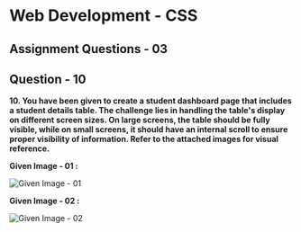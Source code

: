 # **Web Development - CSS**
## **Assignment Questions - 03**
## **Question - 10**

**10. You have been given to create a student dashboard page that includes a student details table. The challenge lies in handling the table's display on different screen sizes. On large screens, the table should be fully visible, while on small screens, it should have an internal scroll to ensure proper visibility of information. Refer to the attached images for visual reference.**

**Given Image - 01 :**

![Given Image - 01](https://file.notion.so/f/s/f99a5faa-be32-472f-b67f-e1a5bf3bc4a3/9.png?id=3de3b332-e76d-4145-a50e-b91bbe9dc766&table=block&spaceId=6fae2e0f-dedc-48e9-bc59-af2654c78209&expirationTimestamp=1689969600000&signature=HfyfQjbMCYoTxVW4Xv5PtSVKDznblaYmaypFrRV6uIQ&downloadName=9.PNG.png)

**Given Image - 02 :**

![Given Image - 02](https://file.notion.so/f/s/b545f6b0-5744-46a8-8418-ee29f1306fd6/10.png?id=63605578-84e4-4ede-a6c8-87336549f533&table=block&spaceId=6fae2e0f-dedc-48e9-bc59-af2654c78209&expirationTimestamp=1689969600000&signature=Wgp3LhsI2yq-DRiihdYJLXWdkxb9DP7F0moLqsRIU3w&downloadName=10.PNG.png)